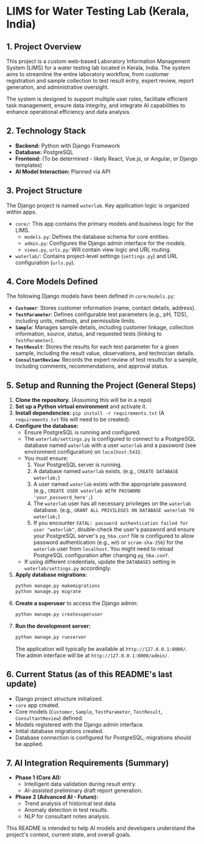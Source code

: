 # LIMS for Water Testing Lab (Kerala, India)

## 1. Project Overview

This project is a custom web-based Laboratory Information Management System (LIMS) for a water testing lab located in Kerala, India. The system aims to streamline the entire laboratory workflow, from customer registration and sample collection to test result entry, expert review, report generation, and administrative oversight.

The system is designed to support multiple user roles, facilitate efficient task management, ensure data integrity, and integrate AI capabilities to enhance operational efficiency and data analysis.

## 2. Technology Stack

- **Backend:** Python with Django Framework
- **Database:** PostgreSQL
- **Frontend:** (To be determined - likely React, Vue.js, or Angular, or Django templates)
- **AI Model Interaction:** Planned via API

## 3. Project Structure

The Django project is named `waterlab`. Key application logic is organized within apps.

- `core/`: This app contains the primary models and business logic for the LIMS.
  - `models.py`: Defines the database schema for core entities.
  - `admin.py`: Configures the Django admin interface for the models.
  - `views.py`, `urls.py`: Will contain view logic and URL routing.
- `waterlab/`: Contains project-level settings (`settings.py`) and URL configuration (`urls.py`).

## 4. Core Models Defined

The following Django models have been defined in `core/models.py`:

-   **`Customer`**: Stores customer information (name, contact details, address).
-   **`TestParameter`**: Defines configurable test parameters (e.g., pH, TDS), including units, methods, and permissible limits.
-   **`Sample`**: Manages sample details, including customer linkage, collection information, source, status, and requested tests (linking to `TestParameter`).
-   **`TestResult`**: Stores the results for each test parameter for a given sample, including the result value, observations, and technician details.
-   **`ConsultantReview`**: Records the expert review of test results for a sample, including comments, recommendations, and approval status.

## 5. Setup and Running the Project (General Steps)

1.  **Clone the repository.** (Assuming this will be in a repo)
2.  **Set up a Python virtual environment** and activate it.
3.  **Install dependencies:** `pip install -r requirements.txt` (A `requirements.txt` file will need to be created).
4.  **Configure the database:**
    -   Ensure PostgreSQL is running and configured.
    -   The `waterlab/settings.py` is configured to connect to a PostgreSQL database named `waterlab` with a user `waterlab` and a password (see environment configuration) on `localhost:5432`.
    -   You must ensure:
        1.  Your PostgreSQL server is running.
        2.  A database named `waterlab` exists. (e.g., `CREATE DATABASE waterlab;`)
        3.  A user named `waterlab` exists with the appropriate password. (e.g., `CREATE USER waterlab WITH PASSWORD 'your_password_here';`)
        4.  The `waterlab` user has all necessary privileges on the `waterlab` database. (e.g., `GRANT ALL PRIVILEGES ON DATABASE waterlab TO waterlab;`)
        5.  If you encounter `FATAL: password authentication failed for user "waterlab"`, double-check the user's password and ensure your PostgreSQL server's `pg_hba.conf` file is configured to allow password authentication (e.g., `md5` or `scram-sha-256`) for the `waterlab` user from `localhost`. You might need to reload PostgreSQL configuration after changing `pg_hba.conf`.
    -   If using different credentials, update the `DATABASES` setting in `waterlab/settings.py` accordingly.
5.  **Apply database migrations:**
    ```bash
    python manage.py makemigrations
    python manage.py migrate
    ```
6.  **Create a superuser** to access the Django admin:
    ```bash
    python manage.py createsuperuser
    ```
7.  **Run the development server:**
    ```bash
    python manage.py runserver
    ```
    The application will typically be available at `http://127.0.0.1:8000/`. The admin interface will be at `http://127.0.0.1:8000/admin/`.

## 6. Current Status (as of this README's last update)

-   Django project structure initialized.
-   `core` app created.
-   Core models (`Customer`, `Sample`, `TestParameter`, `TestResult`, `ConsultantReview`) defined.
-   Models registered with the Django admin interface.
-   Initial database migrations created.
-   Database connection is configured for PostgreSQL; migrations should be applied.

## 7. AI Integration Requirements (Summary)

-   **Phase 1 (Core AI):**
    -   Intelligent data validation during result entry.
    -   AI-assisted preliminary draft report generation.
-   **Phase 2 (Advanced AI - Future):**
    -   Trend analysis of historical test data.
    -   Anomaly detection in test results.
    -   NLP for consultant notes analysis.

This README is intended to help AI models and developers understand the project's context, current state, and overall goals.
